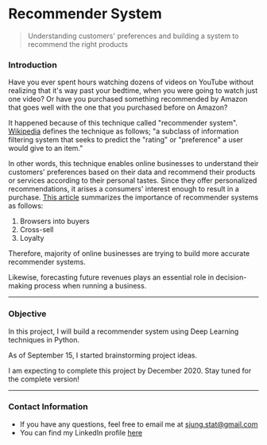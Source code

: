 Recommender System
================

> Understanding customers' preferences and building a system to recommend the right products

### Introduction

Have you ever spent hours watching dozens of videos on YouTube without realizing that it's way past your bedtime, when you were going to watch just one video? Or have you purchased something recommended by Amazon that goes well with the one that you purchased before on Amazon?

It happened because of this technique called "recommender system". [Wikipedia](https://en.wikipedia.org/wiki/Recommender_system) defines the technique as follows; "a subclass of information filtering system that seeks to predict the "rating" or "preference" a user would give to an item."

In other words, this technique enables online businesses to understand their customers' preferences based on their data and recommend their products or services according to their personal tastes. Since they offer personalized recommendations, it arises a consumers' interest enough to result in a purchase. [This article](https://subscription.packtpub.com/book/application_development/9781785282584/3/ch03lvl1sec18/importance-of-recommender-systems-in-e-commerce) summarizes the importance of recommender systems as follows:

1. Browsers into buyers
2. Cross-sell
3. Loyalty


Therefore, majority of online businesses are trying to build more accurate recommender systems.


Likewise, forecasting future revenues plays an essential role in
decision-making process when running a business.

-----

### Objective

In this project, I will build a recommender system using Deep Learning techniques in Python.

As of September 15, I started brainstorming project ideas.

I am expecting to complete this project by December 2020. Stay tuned for the complete version!


-----

### Contact Information

  - If you have any questions, feel free to email me at
    <sjung.stat@gmail.com>
  - You can find my LinkedIn profile
    [here](https://www.linkedin.com/in/sjung-stat/)
